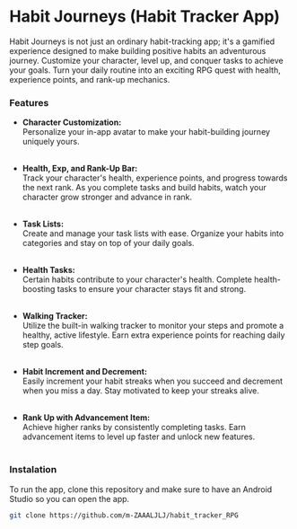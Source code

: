 # Habit Journeys (Habit Tracker App)
Habit Journeys is not just an ordinary habit-tracking app; it's a gamified experience designed to make building positive habits an adventurous journey. Customize your character, level up, and conquer tasks to achieve your goals. Turn your daily routine into an exciting RPG quest with health, experience points, and rank-up mechanics.


### Features

- **Character Customization:** <br>
Personalize your in-app avatar to make your habit-building journey uniquely yours. <br><br>

- **Health, Exp, and Rank-Up Bar:** <br>
Track your character's health, experience points, and progress towards the next rank. As you complete tasks and build habits, watch your character grow stronger and advance in rank. <br> <br>

- **Task Lists:** <br> 
Create and manage your task lists with ease. Organize your habits into categories and stay on top of your daily goals. <br> <br>

- **Health Tasks:** <br> 
 Certain habits contribute to your character's health. Complete health-boosting tasks to ensure your character stays fit and strong. <br> <br>

- **Walking Tracker:** <br> 
 Utilize the built-in walking tracker to monitor your steps and promote a healthy, active lifestyle. Earn extra experience points for reaching daily step goals. <br> <br>

- **Habit Increment and Decrement:** <br> 
 Easily increment your habit streaks when you succeed and decrement when you miss a day. Stay motivated to keep your streaks alive. <br> <br>

- **Rank Up with Advancement Item:** <br> 
 Achieve higher ranks by consistently completing tasks. Earn advancement items to level up faster and unlock new features. <br> <br>

### Instalation

To run the app, clone this repository and make sure to have an Android Studio so you can open the app.
```bash
git clone https://github.com/m-ZAAALJLJ/habit_tracker_RPG
```

